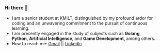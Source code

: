 ### Hi there 👋

- I am a senior student at KMILT, distinguished by my profound ardor for coding and an unwavering commitment to the pursuit of continuous learning.
- I am presently engaged in the study of subjects such as **Golang**, **Python**, **Artificial Intelligence**, and **Game Development**, among others.
- How to reach me: [Gmail](teerapat.yj@gmail.com) || [LinkedIn](https://www.linkedin.com/in/teerapat-yajai-8450a5256/)
